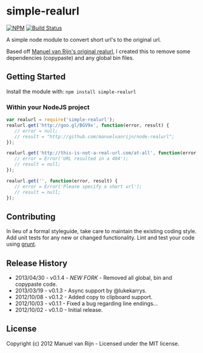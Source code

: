 # simple-realurl

[![NPM](https://nodei.co/npm/simple-realurl.png)](https://nodei.co/npm/simple-realurl/)
[![Build Status](https://travis-ci.org/lukekarrys/simple-realurl.png?branch=master)](https://travis-ci.org/lukekarrys/simple-realurl)

A simple node module to convert short url's to the original url.

Based off [Manuel van Rijn's original realurl](https://github.com/manuelvanrijn/node-realurl), I created this to remove some dependencies (copypaste) and any global bin files.

## Getting Started

Install the module with: `npm install simple-realurl`

### Within your NodeJS project

```javascript
var realurl = require('simple-realurl');
realurl.get('http://goo.gl/BGV9x', function(error, result) {
   // error = null;
   // result = "http://github.com/manuelvanrijn/node-realurl";
});

realurl.get('http://this-is-not-a-real-url.com/at-all', function(error, result) {
   // error = Error('URL resulted in a 404');
   // result = null;
});

realurl.get('', function(error, result) {
   // error = Error('Please specify a short url');
   // result = null;
});
```

## Contributing
In lieu of a formal styleguide, take care to maintain the existing coding style. Add unit tests for any new or changed functionality. Lint and test your code using [grunt](https://github.com/cowboy/grunt).

## Release History

* 2013/04/30 - v0.1.4 - *NEW FORK* - Removed all global, bin and copypaste code.
* 2013/03/19 - v0.1.3 - Async support by @lukekarrys.
* 2012/10/08 - v0.1.2 - Added copy to clipboard support.
* 2012/10/03 - v0.1.1 - Fixed a bug regarding line endings...
* 2012/10/02 - v0.1.0 - Initial release.

## License

Copyright (c) 2012 Manuel van Rijn - Licensed under the MIT license.
